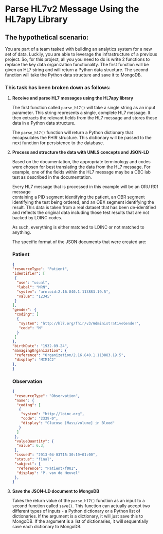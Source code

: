 # Parse HL7v2 Message Using the HL7apy Library #

## The hypothetical scenario: ##

You are part of a team tasked with building an analytics system for a new
set of data. Luckily, you are able to leverage the infrastructure of
a previous project. So, for this project, all you you need to do is
write 2 functions to replace the key data organization functionality.
The first function will be given an HL7 string and will return a Python
data structure. The second function will take the Python data structure
and save it to MongoDB.

### This task has been broken down as follows: ###

1. **Receive and parse HL7 messages using the HL7apy library**

   The first function called `parse_hl7()` will take
   a single string as an input parameter. This string represents
   a single, complete HL7 message. It then extracts the relevant
   fields from the HL7 message and stores these data in a Python data
   structure. 

   The `parse_hl7()` function will return a Python dictionary that
   encapsulates the FHIR structure. This dictionary will be passed to
   the next function for persistence to the database.

2. **Process and structure the data with UMLS concepts and JSON-LD**

   Based on the documentation, the appropriate terminology and codes were
   chosen for best translating the data from the HL7 message. For example,
   one of the fields within the HL7 message may be a CBC lab test as 
   described in the documentation.

   Every HL7 message that is processed in this example will be an ORU R01 message  
   containing a PID segment identifying the patient, an OBR segment identifying the
   test being ordered, and an OBX segment identifying the result. This
   data is taken from a real dataset that has been de-identified and
   reflects the original data including those test results that are not
   backed by LOINC codes.

   As such, everything is either matched to LOINC or not matched to anything.

   The specific format of the JSON documents that were created are:

   ### Patient

    ```json
    {
    "resourceType": "Patient",
    "identifier": [
     {
      "use": "usual",
      "label": "MRN",
      "system": "urn:oid:2.16.840.1.113883.19.5",
      "value": "12345" 
     }
    ],
    "gender": {
     "coding": [
      {
       "system": "http://hl7.org/fhir/v3/AdministrativeGender",
       "code": "M" 
      }
     ]
    },
    "birthDate": "1932-09-24", 
    "managingOrganization": {
     "reference": "Organization/2.16.840.1.113883.19.5",
     "display": "MIMIC2"
    },
    }
    ```

   ### Observation ###

    ```json
    {
     "resourceType": "Observation",
     "name": {
      "coding": [
       {
        "system": "http://loinc.org",
        "code": "2339-0", 
        "display": "Glucose [Mass/volume] in Blood"
       }
      ]
     },
     "valueQuantity": {
      "value": 6.3, 
     },
     "issued": "2013-04-03T15:30:10+01:00",
     "status": "final",
     "subject": {
      "reference": "Patient/f001", 
      "display": "P. van de Heuvel"
     },
    }
    ```

3. **Save the JSON-LD document to MongoDB**

   Takes the return value of the `parse_hl7()` function as an input to a second 
   function called `save()`. This function can actually accept two
   different types of inputs - a Python dictionary or a Python list of
   dictionaries. If the argument is a dictionary, it will just save this
   to MongoDB. If the argument is a list of dictionaries, it will
   sequentially save each dictionary to MongoDB.


